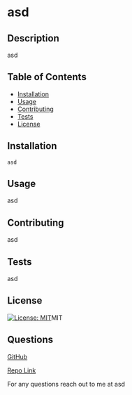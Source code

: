 
# asd

## Description
asd

## Table of Contents 
- [Installation](#installation)
- [Usage](#usage)
- [Contributing](#contributing)
- [Tests](#tests)
- [License](#license) 

## Installation
```
asd
```
## Usage
asd

## Contributing
asd

## Tests
asd

## License
[![License: MIT](https://img.shields.io/badge/License-MIT-yellow.svg)](https://opensource.org/licenses/MIT)MIT

## Questions
[GitHub](https://github.com/asd)

[Repo Link](https://github.com/asd/asd)

For any questions reach out to me at asd